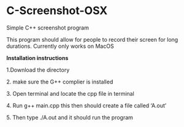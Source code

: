 # C-Screenshot-OSX
Simple C++ screenshot program


This program should allow for people to record their screen for long durations.
Currently only works on MacOS

<b>Installation instructions</b>
<P>1.Download the directory</p>
<p>2. make sure the G++ complier is installed</p>
<p>3. Open terminal and locate the cpp file in terminal</p>
<p>4. Run g++ main.cpp this then should create a file called ‘A.out’ </p>
<p>5. Then type ./A.out and it should run the program</p>

